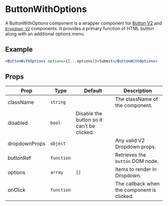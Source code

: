 # ButtonWithOptions

A ButtonWithOptions component is a wrapper component for [Button V2](../Button/docs/ButtonV2.md) and [`Dropdown V2`](../Dropdown/V2/docs/Dropdown.md) components. It provides a primary function of HTML button along with an additional options menu.

## Example

```jsx
<ButtonWithOptions options={[...options]}>Submit</ButtonWithOptions>
```

## Props

| Prop          | Type       | Default                                    | Description                                 |
| ------------- | ---------- | ------------------------------------------ | ------------------------------------------- |
| className     | `string`   |                                            | The className of the component.             |
| disabled      | `bool`     | Disable the button so it can't be clicked. |
| dropdownProps | `object`   |                                            | Any valid V2 Dropdown props.                |
| buttonRef     | `function` |                                            | Retrieves the `button` DOM node.            |
| options       | `array`    | `[]`                                       | Items to render in Dropdown.                |
| onClick       | `function` |                                            | The callback when the component is clicked. |
